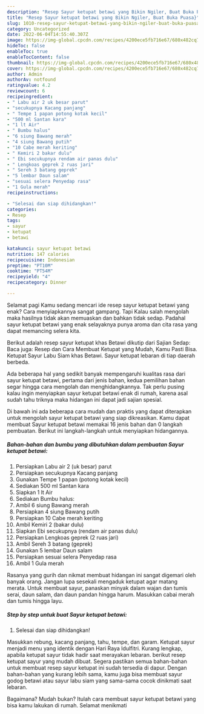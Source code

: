 ```yaml
---
description: "Resep Sayur ketupat betawi yang Bikin Ngiler, Buat Buka Puasa}"
title: "Resep Sayur ketupat betawi yang Bikin Ngiler, Buat Buka Puasa}"
slug: 1010-resep-sayur-ketupat-betawi-yang-bikin-ngiler-buat-buka-puasa
category: Uncategorized
date: 2022-06-04T14:55:40.307Z
image: https://img-global.cpcdn.com/recipes/4200ece5fb716e67/680x482cq70/sayur-ketupat-betawi-foto-resep-utama.jpg
hideToc: false
enableToc: true
enableTocContent: false
thumbnail: https://img-global.cpcdn.com/recipes/4200ece5fb716e67/680x482cq70/sayur-ketupat-betawi-foto-resep-utama.jpg
cover: https://img-global.cpcdn.com/recipes/4200ece5fb716e67/680x482cq70/sayur-ketupat-betawi-foto-resep-utama.jpg
author: Admin
authorAv: notfound
ratingvalue: 4.2
reviewcount: 6
recipeingredient:
- " Labu air 2 uk besar parut"
- "secukupnya Kacang panjang"
- " Tempe 1 papan potong kotak kecil"
- "500 ml Santan kara"
- "1 lt Air"
- " Bumbu halus"
- "6 siung Bawang merah"
- "4 siung Bawang putih"
- "10 Cabe merah keriting"
- " Kemiri 2 bakar dulu"
- " Ebi secukupnya rendam air panas dulu"
- " Lengkoas geprek 2 ruas jari"
- " Sereh 3 batang geprek"
- "5 lembar Daun salam"
- "sesuai selera Penyedap rasa"
- "1 Gula merah"
recipeinstructions:

- "Selesai dan siap dihidangkan!"
categories:
- Resep
tags:
- sayur
- ketupat
- betawi

katakunci: sayur ketupat betawi 
nutrition: 147 calories
recipecuisine: Indonesian
preptime: "PT10M"
cooktime: "PT54M"
recipeyield: "4"
recipecategory: Dinner

---
```



Selamat pagi Kamu sedang mencari ide resep sayur ketupat betawi yang enak? Cara menyiapkannya sangat gampang. Tapi Kalau salah mengolah maka hasilnya tidak akan memuaskan dan bahkan tidak sedap. Padahal sayur ketupat betawi yang enak selayaknya punya aroma dan cita rasa yang dapat memancing selera kita.


Berikut adalah resep sayur ketupat khas Betawi dikutip dari Sajian Sedap: Baca juga: Resep dan Cara Membuat Ketupat yang Mudah, Kamu Pasti Bisa. Ketupat Sayur Labu Siam khas Betawi. Sayur ketupat lebaran di tiap daerah berbeda.

Ada beberapa hal yang sedikit banyak mempengaruhi kualitas rasa dari sayur ketupat betawi, pertama dari jenis bahan, kedua pemilihan bahan segar hingga cara mengolah dan menghidangkannya. Tak perlu pusing kalau ingin menyiapkan sayur ketupat betawi enak di rumah, karena asal sudah tahu triknya maka hidangan ini dapat jadi sajian spesial.


Di bawah ini ada beberapa cara mudah dan praktis yang dapat diterapkan untuk mengolah sayur ketupat betawi yang siap dikreasikan. Kamu dapat membuat Sayur ketupat betawi memakai 16 jenis bahan dan 0 langkah pembuatan. Berikut ini langkah-langkah untuk menyiapkan hidangannya.

<!--inarticleads1-->

##### Bahan-bahan dan bumbu yang dibutuhkan dalam pembuatan Sayur ketupat betawi:

1. Persiapkan  Labu air 2 (uk besar) parut
1. Persiapkan secukupnya Kacang panjang
1. Gunakan  Tempe 1 papan (potong kotak kecil)
1. Sediakan 500 ml Santan kara
1. Siapkan 1 lt Air
1. Sediakan  Bumbu halus:
1. Ambil 6 siung Bawang merah
1. Persiapkan 4 siung Bawang putih
1. Persiapkan 10 Cabe merah keriting
1. Ambil  Kemiri 2 (bakar dulu)
1. Siapkan  Ebi secukupnya (rendam air panas dulu)
1. Persiapkan  Lengkoas geprek (2 ruas jari)
1. Ambil  Sereh 3 batang (geprek)
1. Gunakan 5 lembar Daun salam
1. Persiapkan sesuai selera Penyedap rasa
1. Ambil 1 Gula merah


Rasanya yang gurih dan nikmat membuat hidangan ini sangat digemari oleh banyak orang. Jangan lupa sesekali mengaduk ketupat agar matang merata. Untuk membuat sayur, panaskan minyak dalam wajan dan tumis serai, daun salam, dan daun pandan hingga harum. Masukkan cabai merah dan tumis hingga layu. 

<!--inarticleads2-->

##### Step by step untuk buat Sayur ketupat betawi:


1. Selesai dan siap dihidangkan!

Masukkan rebung, kacang panjang, tahu, tempe, dan garam. Ketupat sayur menjadi menu yang identik dengan Hari Raya Idulfitri. Kurang lengkap, apabila ketupat sayur tidak hadir saat merayakan lebaran. berikut resep ketupat sayur yang mudah dibuat. Segera pastikan semua bahan-bahan untuk membuat resep sayur ketupat ini sudah tersedia di dapur. Dengan bahan-bahan yang kurang lebih sama, kamu juga bisa membuat sayur godog betawi atau sayur labu siam yang sama-sama cocok dinikmati saat lebaran. 

Bagaimana? Mudah bukan? Itulah cara membuat sayur ketupat betawi yang bisa kamu lakukan di rumah. Selamat menikmati
